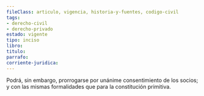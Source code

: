 ```yaml
---
fileClass: articulo, vigencia, historia-y-fuentes, codigo-civil
tags:
- derecho-civil
- derecho-privado
estado: vigente
tipo: inciso
libro:
titulo:
parrafo:
corriente-juridica:
---
```

Podrá, sin embargo, prorrogarse por unánime consentimiento de los socios; y con las mismas formalidades que para la constitución primitiva.